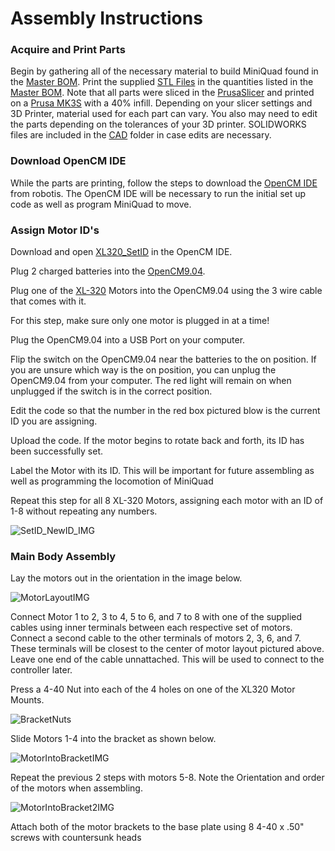# Assembly Instructions

### Acquire and Print Parts

Begin by gathering all of the necessary material to build MiniQuad found in the [Master BOM](https://github.com/MiniQuad/robot/blob/master/Master%20BOM.md). Print the supplied [STL Files](https://github.com/MiniQuad/robot/tree/master/STL%20Files) in the quantities listed in the [Master BOM](https://github.com/MiniQuad/robot/blob/master/Master%20BOM.md). Note that all parts were sliced in the [PrusaSlicer](https://www.prusa3d.com/prusaslicer/) and printed on a [Prusa MK3S](https://shop.prusa3d.com/en/3d-printers/180-original-prusa-i3-mk3s-kit.html?gclid=Cj0KCQjwvvj5BRDkARIsAGD9vlIFy3uEIDK6V4373JYZdU8jZu2v4UQswNzl50jHS7kUwZr2Ial2l-0aAnDAEALw_wcB) with a 40% infill. Depending on your slicer settings and 3D Printer, material used for each part can vary. You also may need to edit the parts depending on the tolerances of your 3D printer. SOLIDWORKS files are included in the [CAD](https://github.com/MiniQuad/robot/tree/master/CAD) folder in case edits are necessary.

### Download OpenCM IDE

While the parts are printing, follow the steps to download the [OpenCM IDE](https://emanual.robotis.com/docs/en/software/opencm_ide/getting_started/) from robotis. The OpenCM IDE will be necessary to run the initial set up code as well as program MiniQuad to move. 

### Assign Motor ID's

Download and open [XL320_SetID](https://github.com/MiniQuad/robot/blob/master/Assembly%20Code/XL320_SetID.ino) in the OpenCM IDE. 

Plug 2 charged batteries into the [OpenCM9.04](http://www.robotis.us/opencm9-04-c-with-onboard-xl-type-connectors/). 

Plug one of the [XL-320](http://www.robotis.us/dynamixel-xl-320/) Motors into the OpenCM9.04 using the 3 wire cable that comes with it. 

For this step, make sure only one motor is plugged in at a time!

Plug the OpenCM9.04 into a USB Port on your computer.  

Flip the switch on the OpenCM9.04 near the batteries to the on position. If you are unsure which way is the on position, you can unplug the OpenCM9.04 from your computer. The red light will remain on when unplugged if the switch is in the correct position. 

Edit the code so that the number in the red box pictured blow is the current ID you are assigning.

Upload the code. If the motor begins to rotate back and forth, its ID has been successfully set.

Label the Motor with its ID. This will be important for future assembling as well as programming the locomotion of MiniQuad

Repeat this step for all 8 XL-320 Motors, assigning each motor with an ID of 1-8 without repeating any numbers. 

![SetID_NewID_IMG](https://user-images.githubusercontent.com/69541527/90815533-d7e38380-e2f8-11ea-86dd-e6b72a63cba3.PNG)

### Main Body Assembly

Lay the motors out in the orientation in the image below. 

![MotorLayoutIMG](https://user-images.githubusercontent.com/69541527/90822012-c5ba1300-e301-11ea-9b9b-53b30e44ea6b.PNG)

Connect Motor 1 to 2, 3 to 4, 5 to 6, and 7 to 8 with one of the supplied cables using inner terminals between each respective set of motors. Connect a second cable to the other terminals of motors 2, 3, 6, and 7. These terminals will be closest to the center of motor layout pictured above. Leave one end of the cable unnattached. This will be used to connect to the controller later.

Press a 4-40 Nut into each of the 4 holes on one of the XL320 Motor Mounts. 

![BracketNuts](https://user-images.githubusercontent.com/69541527/90821004-3e1fd480-e300-11ea-915f-31e094a18ab7.PNG)

Slide Motors 1-4 into the bracket as shown below.

![MotorIntoBracketIMG](https://user-images.githubusercontent.com/69541527/90833378-e3917300-e315-11ea-859f-60d8c88ed8b9.PNG)

Repeat the previous 2 steps with motors 5-8. Note the Orientation and order of the motors when assembling.

![MotorIntoBracket2IMG](https://user-images.githubusercontent.com/69541527/90835697-45a0a700-e31b-11ea-9495-9f1dae8f7489.PNG)

Attach both of the motor brackets to the base plate using 8 4-40 x .50" screws with countersunk heads


